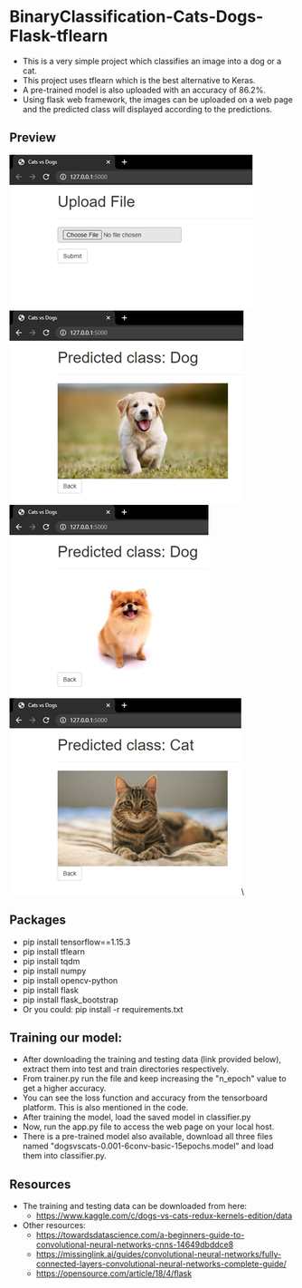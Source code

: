 # BinaryClassification-Cats-Dogs-Flask-tflearn
  - This is a very simple project which classifies an image into a dog or a cat. 
  - This project uses tflearn which is the best alternative to Keras.
  - A pre-trained model is also uploaded with an accuracy of 86.2%.
  - Using flask web framework, the images can be uploaded on a web page and the predicted class will displayed according to the predictions.

## Preview
![](screenshots/ss1.png)\
![](screenshots/ss2.png)\
![](screenshots/ss3.png)\
![](screenshots/ss4.png)\

## Packages
  - pip install tensorflow==1.15.3
  - pip install tflearn
  - pip install tqdm
  - pip install numpy
  - pip install opencv-python
  - pip install flask
  - pip install flask_bootstrap
  - Or you could: pip install -r requirements.txt
 
## Training our model:
  - After downloading the training and testing data (link provided below), extract them into test and train directories respectively.
  - From trainer.py run the file and keep increasing the "n_epoch" value to get a higher accuracy. 
  - You can see the loss function and accuracy from the tensorboard platform. This is also mentioned in the code.
  - After training the model, load the saved model in classifier.py
  - Now, run the app.py file to access the web page on your local host.
  - There is a pre-trained model also available, download all three files named "dogsvscats-0.001-6conv-basic-15epochs.model" and load them into classifier.py.
 
## Resources
  - The training and testing data can be downloaded from here:
    - https://www.kaggle.com/c/dogs-vs-cats-redux-kernels-edition/data
  - Other resources:
    - https://towardsdatascience.com/a-beginners-guide-to-convolutional-neural-networks-cnns-14649dbddce8
    - https://missinglink.ai/guides/convolutional-neural-networks/fully-connected-layers-convolutional-neural-networks-complete-guide/
    - https://opensource.com/article/18/4/flask
